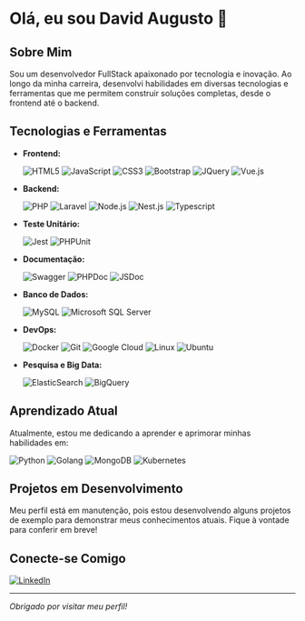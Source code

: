 # Olá, eu sou David Augusto 👋

## Sobre Mim

Sou um desenvolvedor FullStack apaixonado por tecnologia e inovação. Ao longo da minha carreira, desenvolvi habilidades em diversas tecnologias e ferramentas que me permitem construir soluções completas, desde o frontend até o backend.

## Tecnologias e Ferramentas

- **Frontend:** 

  ![HTML5](https://img.shields.io/badge/-HTML5-E34F26?style=for-the-badge&&logo=html5&logoColor=white)
  ![JavaScript](https://img.shields.io/badge/-JavaScript-F7DF1E?style=for-the-badge&&logo=javascript&logoColor=white)
  ![CSS3](https://img.shields.io/badge/-CSS3-1572B6?style=for-the-badge&&logo=css3&logoColor=white)
  ![Bootstrap](https://img.shields.io/badge/-Bootstrap-563D7C?style=for-the-badge&&logo=bootstrap&logoColor=white)
  ![JQuery](https://img.shields.io/badge/-JQuery-0769AD?style=for-the-badge&&logo=jquery&logoColor=white)
  ![Vue.js](https://img.shields.io/badge/-Vue.js-4FC08D?style=for-the-badge&&logo=vue.js&logoColor=white)

- **Backend:** 

  ![PHP](https://img.shields.io/badge/-PHP-777BB4?style=for-the-badge&&logo=php&logoColor=white)
  ![Laravel](https://img.shields.io/badge/-Laravel-FF2D20?style=for-the-badge&&logo=laravel&logoColor=white)
  ![Node.js](https://img.shields.io/badge/-Node.js-339933?style=for-the-badge&&logo=node.js&logoColor=white)
  ![Nest.js](https://img.shields.io/badge/-NestJs-ea2845?style=for-the-badge&logo=nestjs&logoColor=white)
  ![Typescript](https://img.shields.io/badge/TypeScript-007ACC?style=for-the-badge&logo=typescript&logoColor=white)

- **Teste Unitário:**

  ![Jest](https://img.shields.io/badge/-Jest-C21325?style=for-the-badge&&logo=jest&logoColor=white)
  ![PHPUnit](https://img.shields.io/badge/-PHPUnit-366488?style=for-the-badge&&logo=php&logoColor=white)

- **Documentação:**

  ![Swagger](https://img.shields.io/badge/-Swagger-85EA2D?logo=swagger&logoColor=white&style=for-the-badge)
  ![PHPDoc](https://img.shields.io/badge/-PHPDoc-777BB4?style=for-the-badge&&logo=php&logoColor=white)
  ![JSDoc](https://img.shields.io/badge/-JSDoc-F7DF1E?style=for-the-badge&&logo=javascript&logoColor=white)

- **Banco de Dados:** 

  ![MySQL](https://img.shields.io/badge/-MySQL-4479A1?style=for-the-badge&&logo=mysql&logoColor=white)
  ![Microsoft SQL Server](https://img.shields.io/badge/Microsoft_SQL_Server-CC2927?style=for-the-badge&logo=microsoft-sql-server&logoColor=white)

- **DevOps:** 

  ![Docker](https://img.shields.io/badge/-Docker-2496ED?style=for-the-badge&&logo=docker&logoColor=white)
  ![Git](https://img.shields.io/badge/-Git-F05032?style=for-the-badge&&logo=git&logoColor=white)
  ![Google Cloud](https://img.shields.io/badge/-Google%20Cloud-4285F4?style=for-the-badge&&logo=google-cloud&logoColor=white)
  ![Linux](https://img.shields.io/badge/Linux-FCC624?style=for-the-badge&logo=linux&logoColor=white)
  ![Ubuntu](https://img.shields.io/badge/Ubuntu-E95420?style=for-the-badge&logo=ubuntu&logoColor=white)

- **Pesquisa e Big Data:** 

  ![ElasticSearch](https://img.shields.io/badge/-ElasticSearch-005571?style=for-the-badge&&logo=elasticsearch&logoColor=white)
  ![BigQuery](https://img.shields.io/badge/-BigQuery-4285F4?style=for-the-badge&&logo=google-cloud&logoColor=white)

## Aprendizado Atual

Atualmente, estou me dedicando a aprender e aprimorar minhas habilidades em:

  ![Python](https://img.shields.io/badge/-Python-3776AB?style=for-the-badge&&logo=python&logoColor=white)
  ![Golang](https://img.shields.io/badge/-Golang-00ADD8?style=for-the-badge&&logo=go&logoColor=white)
  ![MongoDB](https://img.shields.io/badge/MongoDB-4EA94B?style=for-the-badge&logo=mongodb&logoColor=white)
  ![Kubernetes](https://img.shields.io/badge/Kubernetes-326CE5?logo=kubernetes&logoColor=white&style=for-the-badge)

## Projetos em Desenvolvimento

Meu perfil está em manutenção, pois estou desenvolvendo alguns projetos de exemplo para demonstrar meus conhecimentos atuais. Fique à vontade para conferir em breve!

## Conecte-se Comigo

[![LinkedIn](https://img.shields.io/badge/-LinkedIn-0A66C2?style=for-the-badge&logo=linkedin&logoColor=white)](https://www.linkedin.com/in/david-augusto-keller-haddad)

---

_Obrigado por visitar meu perfil!_
